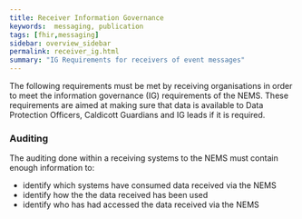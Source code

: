 ```yaml
---
title: Receiver Information Governance
keywords:  messaging, publication
tags: [fhir,messaging]
sidebar: overview_sidebar
permalink: receiver_ig.html
summary: "IG Requirements for receivers of event messages"
---
```


The following requirements must be met by receiving organisations in order to meet the information governance (IG) requirements of the NEMS. These requirements are aimed at making sure that data is available to Data Protection Officers, Caldicott Guardians and IG leads if it is required.

### Auditing

The auditing done within a receiving systems to the NEMS must contain enough information to:

- identify which systems have consumed data received via the NEMS
- identify how the the data received has been used
- identify who has had accessed the data received via the NEMS

